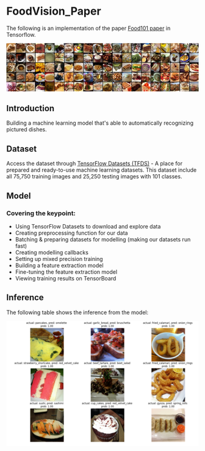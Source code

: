 # FoodVision_Paper
The following is an implementation of the paper [Food101 paper](https://data.vision.ee.ethz.ch/cvl/datasets_extra/food-101/) in Tensorflow.

![](assets/foodvision.png)

## Introduction
Building a machine learning model that's able to automatically recognizing pictured dishes.

## Dataset
Access the dataset through [TensorFlow Datasets (TFDS)](https://www.tensorflow.org/datasets/overview) - A place for prepared and ready-to-use machine learning datasets.
This dataset include all 75,750 training images and 25,250 testing images with 101 classes.
## Model

### Covering the keypoint:
* Using TensorFlow Datasets to download and explore data
* Creating preprocessing function for our data
* Batching & preparing datasets for modelling (making our datasets run fast)
* Creating modelling callbacks
* Setting up mixed precision training
* Building a feature extraction model
* Fine-tuning the feature extraction model
* Viewing training results on TensorBoard

## Inference
The following table shows the inference from the model:

![](assets/inference.png)
